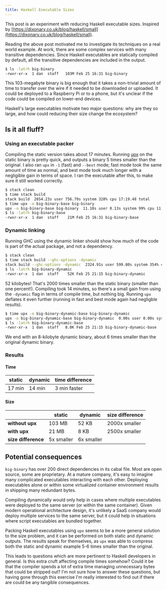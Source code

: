 ```yaml
---
title: Haskell Executable Sizes
---
```


This post is an experiment with reducing Haskell executable sizes. Inspired by
[https://dixonary.co.uk/blog/haskell/small](https://dixonary.co.uk/blog/haskell/small).

Reading the above post motivated me to investigate its techniques on a real world example. At work, there are some
complex services with many transitive dependencies. Since Haskell executables are statically compiled by default, all
the transitive dependencies are included in the output.

```bash
$ ls -latrh big-binary
-rwxr-xr-x  1 dan  staff   103M Feb 25 16:31 big-binary
```

This 103-megabyte binary is big enough that it takes a non-trivial amount of time to transfer over the wire if it needed
to be downloaded or uploaded. It could be deployed to a Raspberry Pi or to a phone, but it's unclear if the code could
be compiled on lower-end devices.

Haskell's large executables motivate two major questions: why are they so large, and how could reducing their size
change the ecosystem?

## Is it all fluff?

### Using an executable packer

Compiling the static version takes about 17 minutes. Running [upx](https://upx.github.io/) on the static binary is
pretty quick, and outputs a binary 5 times smaller than the original. I also ran `upx` in `-1` (fast) and `--best` mode;
fast mode took the same amount of time as normal, and best mode took much longer with a negligible gain in terms of
space. I ran the executable after this, to make sure it still worked correctly.

```bash
$ stack clean
$ time stack build
stack build  2654.23s user 756.79s system 328% cpu 17:19.48 total
$ time upx -o big-binary-base big-binary
upx -o big-binary-base big-binary  11.10s user 0.13s system 99% cpu 11.258 total
$ ls -latrh big-binary-base
-rwxr-xr-x  1 dan  staff    21M Feb 25 16:31 big-binary-base
```

### Dynamic linking

Running GHC using the dynamic linker should show how much of the code is part of the actual package, and not a
dependency.

```bash
$ stack clean
$ time stack build --ghc-options -dynamic
stack build --ghc-options -dynamic  2324.91s user 599.80s system 354% cpu 13:45.71 total
$ ls -latrh big-binary-dynamic
-rwxr-xr-x  1 dan  staff    52K Feb 25 21:15 big-binary-dynamic
```

52 kilobytes! That's 2000 times smaller than the static binary (smaller than one percent!). Compiling took 14 minutes,
so there's a small gain from using the `-dynamic` flag in terms of compile time, but nothing big. Running `upx` deflates
it even further (running in fast and best mode again had negligble results).

```bash
$ time upx -o big-binary-dynamic-base big-binary-dynamic
upx -o big-binary-dynamic-base big-binary-dynamic  0.00s user 0.00s system 70% cpu 0.011 total
$ ls -latrh big-binary-dynamic-base
-rwxr-xr-x  1 dan  staff   8.0K Feb 25 21:15 big-binary-dynamic-base
```

We end with an 8-kilobyte dynamic binary, about 6 times smaller than the original dynamic binary.

### Results

#### Time

| static | dynamic | time difference
| --- | --- | --- |
| 17 min | 14 min | 3 min faster |

#### Size

| | static | dynamic | size difference
| --- | --- | --- | --- |
| **without upx** | 103 MB | 52 KB | 2000x smaller |
| **with upx** | 21 MB | 8 KB | 2500x smaller |
| **size difference** | 5x smaller | 6x smaller |

## Potential consequences

`big-binary` has over 200 direct dependencies in its cabal file. Most are open source, some are proprietary. At a mature
company, it's easy to imagine many complicated executables interacting with each other. Deploying executables alone or
within some virtualized container environment results in shipping many redundant bytes.

Compiling dynamically would only help in cases where multiple executables were deployed to the same server (or within
the same container). Given modern operational architecture design, it's unlikely a SaaS company would deploy multiple
services to the same server, but it could help in situations where script executables are bundled together.

Packing Haskell executables using `upx` seems to be a more general solution to the size problem, and it can be performed
on both static and dynamic outputs. The results speak for themselves, as `upx` was able to compress both the static and
dynamic example 5-6 times smaller than the original.

This leads to questions which are more pertinent to Haskell developers in general. Is this extra cruft affecting compile
times somehow? Could it be that the compiler spends a lot of extra time managing unnecessary bytes that could be
stripped out? I'm not sure how to answer these questions, but having gone through this exercise I'm really interested to
find out if there are could be any tangible consequences.
